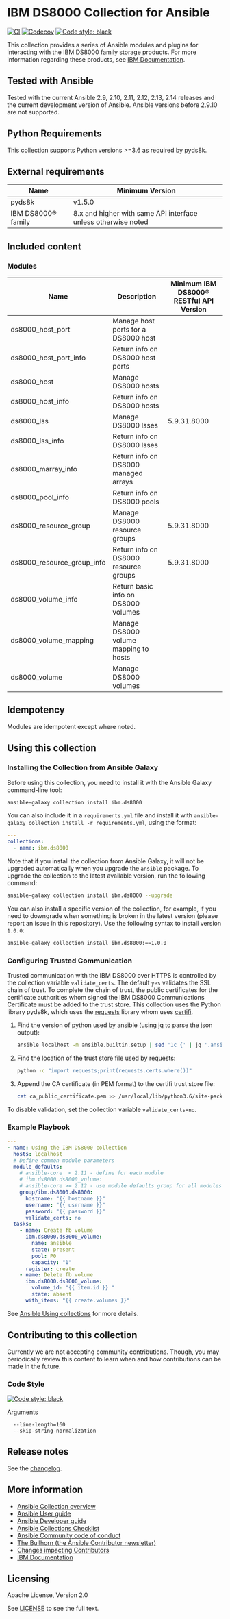 # IBM DS8000 Collection for Ansible

<!-- Add CI and code coverage badges here. Samples included below. -->

[![CI](https://github.com/ansible-collections/ibm.ds8000/workflows/CI/badge.svg?event=push)](https://github.com/ansible-collections/ibm.ds8000/actions/workflows/ansible-test.yml)
[![Codecov](https://img.shields.io/codecov/c/github/ansible-collections/ibm.ds8000)](https://codecov.io/gh/ansible-collections/ibm.ds8000)
[![Code style: black](https://img.shields.io/badge/code%20style-black-000000.svg)](https://github.com/psf/black)

<!-- Describe the collection and why a user would want to use it. What does the collection do? -->

This collection provides a series of Ansible modules and plugins for interacting with the IBM DS8000 family storage products. For more information regarding these products, see [IBM Documentation](https://www.ibm.com/docs/en).

## Tested with Ansible

<!-- List the versions of Ansible the collection has been tested with. Must match what is in galaxy.yml. -->

Tested with the current Ansible 2.9, 2.10, 2.11, 2.12, 2.13, 2.14 releases and the current development version of Ansible. Ansible versions before 2.9.10 are not supported.

## Python Requirements

This collection supports Python versions >=3.6 as required by pyds8k.

## External requirements

<!-- List any external resources the collection depends on, for example minimum versions of an OS, libraries, or utilities. Do not list other Ansible collections here. -->

| Name               | Minimum Version                                               |
| ------------------ | ------------------------------------------------------------- |
| pyds8k             | v1.5.0                                                        |
| IBM DS8000® family | 8.x and higher with same API interface unless otherwise noted |

## Included content

<!-- Galaxy will eventually list the module docs within the UI, but until that is ready, you may need to either describe your plugins etc here, or point to an external docsite to cover that information. -->

### Modules

| Name                       | Description                           | Minimum IBM DS8000® RESTful API Version |
| -------------------------- | ------------------------------------- | --------------------------------------- |
| ds8000_host_port           | Manage host ports for a DS8000 host   |                                         |
| ds8000_host_port_info      | Return info on DS8000 host ports      |                                         |
| ds8000_host                | Manage DS8000 hosts                   |                                         |
| ds8000_host_info           | Return info on DS8000 hosts           |                                         |
| ds8000_lss                 | Manage DS8000 lsses                   | 5.9.31.8000                             |
| ds8000_lss_info            | Return info on DS8000 lsses           |                                         |
| ds8000_marray_info         | Return info on DS8000 managed arrays  |                                         |
| ds8000_pool_info           | Return info on DS8000 pools           |                                         |
| ds8000_resource_group      | Manage DS8000 resource groups         | 5.9.31.8000                             |
| ds8000_resource_group_info | Return info on DS8000 resource groups | 5.9.31.8000                             |
| ds8000_volume_info         | Return basic info on DS8000 volumes   |                                         |
| ds8000_volume_mapping      | Manage DS8000 volume mapping to hosts |                                         |
| ds8000_volume              | Manage DS8000 volumes                 |                                         |

## Idempotency

Modules are idempotent except where noted.

## Using this collection

<!--Include some quick examples that cover the most common use cases for your collection content. It can include the following examples of installation and upgrade (change NAMESPACE.COLLECTION_NAME correspondingly):-->

### Installing the Collection from Ansible Galaxy

Before using this collection, you need to install it with the Ansible Galaxy command-line tool:

```bash
ansible-galaxy collection install ibm.ds8000
```

You can also include it in a `requirements.yml` file and install it with `ansible-galaxy collection install -r requirements.yml`, using the format:

```yaml
---
collections:
  - name: ibm.ds8000
```

Note that if you install the collection from Ansible Galaxy, it will not be upgraded automatically when you upgrade the `ansible` package. To upgrade the collection to the latest available version, run the following command:

```bash
ansible-galaxy collection install ibm.ds8000 --upgrade
```

You can also install a specific version of the collection, for example, if you need to downgrade when something is broken in the latest version (please report an issue in this repository). Use the following syntax to install version `1.0.0`:

```bash
ansible-galaxy collection install ibm.ds8000:==1.0.0
```

### Configuring Trusted Communication

Trusted communication with the IBM DS8000 over HTTPS is controlled by the collection variable `validate_certs`. The default `yes` validates the SSL chain of trust. To complete the chain of trust, the public certificates for the certificate authorities whom signed the IBM DS8000 Communications Certificate must be added to the trust store. This collection uses the Python library pyds8k, which uses the [requests](https://docs.python-requests.org/) library whom uses [certifi](https://certifiio.readthedocs.io/en/latest/).

1. Find the version of python used by ansible (using jq to parse the json output):

   ```bash
   ansible localhost -m ansible.builtin.setup | sed '1c {' | jq '.ansible_facts.ansible_python.executable'
   ```

2. Find the location of the trust store file used by requests:

   ```bash
   python -c "import requests;print(requests.certs.where())"
   ```

3. Append the CA certificate (in PEM format) to the certifi trust store file:

   ```bash
   cat ca_public_certificate.pem >> /usr/local/lib/python3.6/site-packages/certifi/cacert.pem
   ```

To disable validation, set the collection variable `validate_certs=no`.

### Example Playbook

```yaml
---
- name: Using the IBM DS8000 collection
  hosts: localhost
  # Define common module parameters
  module_defaults:
    # ansible-core  < 2.11 - define for each module
    # ibm.ds8000.ds8000_volume:
    # ansible-core >= 2.12 - use module defaults group for all modules
    group/ibm.ds8000.ds8000:
      hostname: "{{ hostname }}"
      username: "{{ username }}"
      password: "{{ password }}"
      validate_certs: no
  tasks:
    - name: Create fb volume
      ibm.ds8000.ds8000_volume:
        name: ansible
        state: present
        pool: P0
        capacity: "1"
      register: create
    - name: Delete fb volume
      ibm.ds8000.ds8000_volume:
        volume_id: "{{ item.id }} "
        state: absent
      with_items: "{{ create.volumes }}"
```

See [Ansible Using collections](https://docs.ansible.com/ansible/devel/user_guide/collections_using.html) for more details.

## Contributing to this collection

<!--Describe how the community can contribute to your collection. At a minimum, include how and where users can create issues to report problems or request features for this collection.  List contribution requirements, including preferred workflows and necessary testing, so you can benefit from community PRs. If you are following general Ansible contributor guidelines, you can link to - [Ansible Community Guide](https://docs.ansible.com/ansible/latest/community/index.html). -->

Currently we are not accepting community contributions. Though, you may periodically review this content to learn when and how contributions can be made in the future.

### Code Style

[![Code style: black](https://img.shields.io/badge/code%20style-black-000000.svg)](https://github.com/psf/black)

Arguments

```shell
  --line-length=160
  --skip-string-normalization
```

## Release notes

See the [changelog](https://github.com/ansible-collections/ibm.ds8000/tree/main/CHANGELOG.rst).

## More information

<!-- List out where the user can find additional information, such as working group meeting times, slack/IRC channels, or documentation for the product this collection automates. At a minimum, link to: -->

- [Ansible Collection overview](https://github.com/ansible-collections/overview)
- [Ansible User guide](https://docs.ansible.com/ansible/latest/user_guide/index.html)
- [Ansible Developer guide](https://docs.ansible.com/ansible/latest/dev_guide/index.html)
- [Ansible Collections Checklist](https://github.com/ansible-collections/overview/blob/master/collection_requirements.rst)
- [Ansible Community code of conduct](https://docs.ansible.com/ansible/latest/community/code_of_conduct.html)
- [The Bullhorn (the Ansible Contributor newsletter)](https://us19.campaign-archive.com/home/?u=56d874e027110e35dea0e03c1&id=d6635f5420)
- [Changes impacting Contributors](https://github.com/ansible-collections/overview/issues/45)
- [IBM Documentation](https://www.ibm.com/docs/en/ds8900)

## Licensing

<!-- Include the appropriate license information here and a pointer to the full licensing details. If the collection contains modules migrated from the ansible/ansible repo, you must use the same license that existed in the ansible/ansible repo. See the GNU license example below. -->

Apache License, Version 2.0

See [LICENSE](https://opensource.org/licenses/Apache-2.0) to see the full text.
